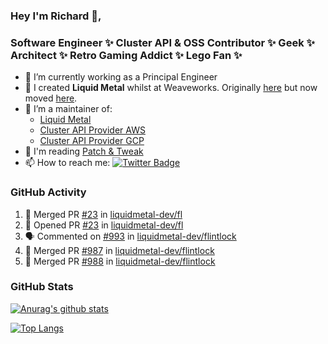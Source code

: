 ### Hey I'm Richard 👋, 

<h3 align="left">Software Engineer ✨ Cluster API & OSS Contributor ✨ Geek ✨ Architect ✨ Retro Gaming Addict ✨ Lego Fan ✨</h3>

- 🔭 I’m currently working as a Principal Engineer
- 📯 I created **Liquid Metal** whilst at Weaveworks. Originally [here](https://github.com/weaveworks-liquidmetal) but now moved [here](https://github.com/liquidmetal-dev).
- 👯 I’m a maintainer of:
  -  [Liquid Metal](https://github.com/liquidmetal-dev)
  -  [Cluster API Provider AWS](https://github.com/kubernetes-sigs/cluster-api-provider-aws)
  -  [Cluster API Provider GCP](https://github.com/kubernetes-sigs/cluster-api-provider-gcp)
- 💬 I'm reading [Patch & Tweak](https://bjooks.com/products/patch-tweak-exploring-modular-synthesis)
- 📫 How to reach me: [![Twitter Badge](https://img.shields.io/badge/-@fruit_case-00acee?style=flat&logo=Twitter&logoColor=white)](https://twitter.com/intent/follow?screen_name=fruit_case "Follow on Twitter")

### GitHub Activity 

<!--START_SECTION:activity-->
1. 🎉 Merged PR [#23](https://github.com/liquidmetal-dev/fl/pull/23) in [liquidmetal-dev/fl](https://github.com/liquidmetal-dev/fl)
2. 💪 Opened PR [#23](https://github.com/liquidmetal-dev/fl/pull/23) in [liquidmetal-dev/fl](https://github.com/liquidmetal-dev/fl)
3. 🗣 Commented on [#993](https://github.com/liquidmetal-dev/flintlock/pull/993#issuecomment-2563779599) in [liquidmetal-dev/flintlock](https://github.com/liquidmetal-dev/flintlock)
4. 🎉 Merged PR [#987](https://github.com/liquidmetal-dev/flintlock/pull/987) in [liquidmetal-dev/flintlock](https://github.com/liquidmetal-dev/flintlock)
5. 🎉 Merged PR [#988](https://github.com/liquidmetal-dev/flintlock/pull/988) in [liquidmetal-dev/flintlock](https://github.com/liquidmetal-dev/flintlock)
<!--END_SECTION:activity-->

### GitHub Stats

[![Anurag's github stats](https://github-readme-stats.vercel.app/api?username=richardcase&count_private=true&show_icons=true)](https://github.com/anuraghazra/github-readme-stats)

[![Top Langs](https://github-readme-stats.vercel.app/api/top-langs/?username=richardcase&hide=html&layout=compact)](https://github.com/anuraghazra/github-readme-stats)
